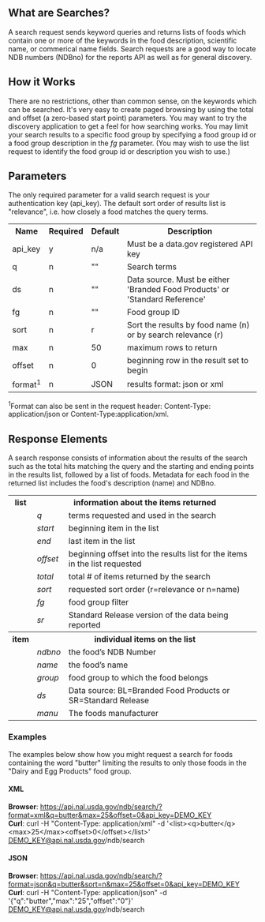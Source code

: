 ## What are Searches?   

<p>A search request sends keyword queries and returns lists of foods which contain one or more of the keywords in the food description, scientific name, or commerical name fields.  Search requests are a good way to locate NDB numbers (NDBno) for the <g:link controller="doc" action="apilist" id="API-FOOD-REPORT.md">reports</g:link> API as well as for general discovery.</p> 

## How it Works  

<p>There are no restrictions, other than common sense, on the keywords which can be searched.  It's very easy to create paged browsing by using the total and offset (a zero-based start point) parameters.  You may want to try the <g:link controller="foods" action="list">discovery application</g:link> to get a feel for how searching works.  You may limit your search results to a specific food group by specifying a food group id or a food group description in the <i>fg</i> parameter.  (You may wish to use the <g:link controller="doc" action="apilist" id="API-LIST.md">list</g:link> request to identify the food group id or description you wish to use.)   </p>

## Parameters

<p>The only required parameter for a valid search request is your authentication key (api_key).  The default sort order of results list is "relevance", i.e. how closely a food matches the query terms.</p>  
<table>
<tr><th> Name</th><th>Required</th><th>Default</th><th>Description</th></tr>   
<tr><td>api_key</td><td>y</td><td>n/a</td><td>Must be a data.gov registered API key</td></tr>   
<tr class="odd"><td>q</td><td>n</td><td>""</td><td>Search terms</td></tr>
<tr><td>ds</td><td>n</td><td>""</td><td>Data source.  Must be either 'Branded Food Products' or 'Standard Reference'</td></tr>
<tr class="odd"><td>fg</td><td>n</td><td>""</td><td>Food group ID</td></tr>
<tr><td>sort</td><td>n</td><td>r</td><td>Sort the results by food name (n) or by search relevance (r)</td></tr>
<tr class="odd"><td>max</td><td>n</td><td>50</td><td>maximum rows to return</td></tr>
<tr><td>offset</td><td>n</td><td>0</td><td>beginning row in the result set to begin </td></tr>
<tr class="odd"><td>format<sup>1</sup></td><td>n</td><td>JSON </td><td>results format: json or xml</td></tr>
</table>
<sup>1</sup>Format can also be sent in the request header:  Content-Type: application/json or Content-Type:application/xml.           

## Response Elements

<p>A search response consists of information about the results of the search such as the total hits matching the query and the starting and ending points in the results list, followed by a list of foods.  Metadata for each food in the returned list includes the food's description (name) and NDBno.</p>
<p>
<table>
<tr><th>list</th><th colspan="2">information about the items returned</th></tr>       
<tr><td></td><td style="font-style:italic">q</td><td>terms requested and used in the search</td></tr>   
<tr class="odd"><td></td><td style="font-style:italic">       start</td><td>beginning item in the list</td></tr>     
<tr><td></td><td style="font-style:italic">       end</td><td>last item in the list</td></tr>       
<tr class="odd"><td></td><td style="font-style:italic">       offset</td><td>beginning offset into the results list for the items in the list requested</td></tr>      
<tr><td></td><td style="font-style:italic">total</td><td>total # of items returned by the search</td></tr>    
<tr class="odd"><td></td><td style="font-style:italic">sort</td><td>requested sort order (r=relevance or n=name) </td></tr>    
<tr><td></td><td style="font-style:italic">fg</td><td>food group filter </td></tr> 
<tr class="odd"><td></td><td style="font-style:italic">sr</td><td>Standard Release version of the data being reported</td></tr>   
 <tr class="odd"><th>item</th><th  colspan="2">individual items on the list </th></tr>  
 <tr><td></td><td style="font-style:italic">ndbno </td><td> the food’s NDB Number</td></tr>    
 <tr class="odd"><td></td><td style="font-style:italic">name</td><td> the food’s name </td></tr>   
 <tr><td></td><td style="font-style:italic">group</td><td> food group to which the food belongs </td></tr> 
 <tr class="odd"><td></td><td style="font-style:italic">ds</td><td> Data source:  BL=Branded Food Products or SR=Standard Release</td></tr> 
<tr><td></td><td style="font-style:italic">manu</td><td>The foods manufacturer</td></tr> 

</table>
</p>

### Examples

<p>The examples below show how you might request a search for foods containing the word "butter" limiting the results to only those foods in the "Dairy and Egg Products" food group.</p>

#### XML   

<nobrk><b>Browser</b>: https://api.nal.usda.gov/ndb/search/?format=xml&q=butter&max=25&offset=0&api_key=DEMO_KEY </nobrk>     
<nobrk><b>Curl</b>: curl -H "Content-Type: application/xml" -d '&lt;list&gt;&lt;q&gt;butter&lt;/q&gt;&lt;max&gt;25&lt;/max&gt;&lt;offset&gt;0&lt;/offset&gt;&lt;/list&gt;' DEMO_KEY@api.nal.usda.gov/ndb/search</nobrk>   

#### JSON

<b>Browser</b>: https://api.nal.usda.gov/ndb/search/?format=json&q=butter&sort=n&max=25&offset=0&api_key=DEMO_KEY
<b>Curl</b>: curl -H "Content-Type: application/json" -d '{"q":"butter","max":"25","offset":"0"}' DEMO_KEY@api.nal.usda.gov/ndb/search    
